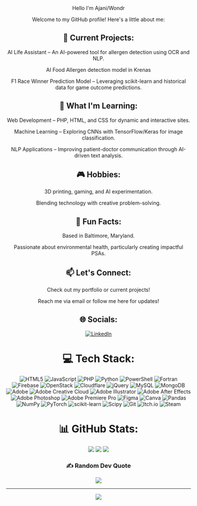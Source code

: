 <div align="center">
Hello I'm Ajani/Wondr

Welcome to my GitHub profile! Here's a little about me:

## 🔭 Current Projects:

AI Life Assistant – An AI-powered tool for allergen detection using OCR and NLP.

AI Food Allergen detection model in Krenas

F1 Race Winner Prediction Model – Leveraging scikit-learn and historical data for game outcome predictions.

## 🌱 What I'm Learning:

Web Development – PHP, HTML, and CSS for dynamic and interactive sites.

Machine Learning – Exploring CNNs with TensorFlow/Keras for image classification.

NLP Applications – Improving patient-doctor communication through AI-driven text analysis.

## 🎮 Hobbies:

3D printing, gaming, and AI experimentation.

Blending technology with creative problem-solving.

## 🌟 Fun Facts:

Based in Baltimore, Maryland.

Passionate about environmental health, particularly creating impactful PSAs.

## 📫 Let's Connect:

Check out my portfolio or current projects!

Reach me via email or follow me here for updates!

## 🌐 Socials:
[![LinkedIn](https://img.shields.io/badge/LinkedIn-%230077B5.svg?logo=linkedin&logoColor=white)](https://www.linkedin.com/in/ajani-johnson-682935262/) 

# 💻 Tech Stack:
![HTML5](https://img.shields.io/badge/html5-%23E34F26.svg?style=flat&logo=html5&logoColor=white) ![JavaScript](https://img.shields.io/badge/javascript-%23323330.svg?style=flat&logo=javascript&logoColor=%23F7DF1E) ![PHP](https://img.shields.io/badge/php-%23777BB4.svg?style=flat&logo=php&logoColor=white) ![Python](https://img.shields.io/badge/python-3670A0?style=flat&logo=python&logoColor=ffdd54) ![PowerShell](https://img.shields.io/badge/PowerShell-%235391FE.svg?style=flat&logo=powershell&logoColor=white) ![Fortran](https://img.shields.io/badge/Fortran-%23734F96.svg?style=flat&logo=fortran&logoColor=white) ![Firebase](https://img.shields.io/badge/firebase-%23039BE5.svg?style=flat&logo=firebase) ![OpenStack](https://img.shields.io/badge/Openstack-%23f01742.svg?style=flat&logo=openstack&logoColor=white) ![Cloudflare](https://img.shields.io/badge/Cloudflare-F38020?style=flat&logo=Cloudflare&logoColor=white) ![jQuery](https://img.shields.io/badge/jquery-%230769AD.svg?style=flat&logo=jquery&logoColor=white)  ![MySQL](https://img.shields.io/badge/mysql-4479A1.svg?style=flat&logo=mysql&logoColor=white) ![MongoDB](https://img.shields.io/badge/MongoDB-%234ea94b.svg?style=flat&logo=mongodb&logoColor=white) ![Adobe](https://img.shields.io/badge/adobe-%23FF0000.svg?style=flat&logo=adobe&logoColor=white) ![Adobe Creative Cloud](https://img.shields.io/badge/Adobe%20Creative%20Cloud-DA1F26.svg?style=flat&logo=Adobe%20Creative%20Cloud&logoColor=white) ![Adobe Illustrator](https://img.shields.io/badge/adobe%20illustrator-%23FF9A00.svg?style=flat&logo=adobe%20illustrator&logoColor=white) ![Adobe After Effects](https://img.shields.io/badge/Adobe%20After%20Effects-9999FF.svg?style=flat&logo=Adobe%20After%20Effects&logoColor=white) ![Adobe Photoshop](https://img.shields.io/badge/adobe%20photoshop-%2331A8FF.svg?style=flat&logo=adobe%20photoshop&logoColor=white) ![Adobe Premiere Pro](https://img.shields.io/badge/Adobe%20Premiere%20Pro-9999FF.svg?style=flat&logo=Adobe%20Premiere%20Pro&logoColor=white) ![Figma](https://img.shields.io/badge/figma-%23F24E1E.svg?style=flat&logo=figma&logoColor=white) ![Canva](https://img.shields.io/badge/Canva-%2300C4CC.svg?style=flat&logo=Canva&logoColor=white) ![Pandas](https://img.shields.io/badge/pandas-%23150458.svg?style=flat&logo=pandas&logoColor=white) ![NumPy](https://img.shields.io/badge/numpy-%23013243.svg?style=flat&logo=numpy&logoColor=white) ![PyTorch](https://img.shields.io/badge/PyTorch-%23EE4C2C.svg?style=flat&logo=PyTorch&logoColor=white) ![scikit-learn](https://img.shields.io/badge/scikit--learn-%23F7931E.svg?style=flat&logo=scikit-learn&logoColor=white) ![Scipy](https://img.shields.io/badge/SciPy-%230C55A5.svg?style=flat&logo=scipy&logoColor=%white) ![Git](https://img.shields.io/badge/git-%23F05033.svg?style=flat&logo=git&logoColor=white) ![Itch.io](https://img.shields.io/badge/Itch-%23FF0B34.svg?style=flat&logo=Itch.io&logoColor=white) ![Steam](https://img.shields.io/badge/steam-%23000000.svg?style=flat&logo=steam&logoColor=white)

# 📊 GitHub Stats:
![](https://github-readme-stats.vercel.app/api?username=Wondrfish&theme=dark&hide_border=false&include_all_commits=true&count_private=false)
![](https://github-readme-streak-stats.herokuapp.com/?user=Wondrfish&theme=dark&hide_border=false)
![](https://github-readme-stats.vercel.app/api/top-langs/?username=Wondrfish&theme=dark&hide_border=false&include_all_commits=true&count_private=false&layout=compact)

### ✍️ Random Dev Quote
![](https://quotes-github-readme.vercel.app/api?type=vetical&theme=dark)

---
[![](https://visitcount.itsvg.in/api?id=Wondrfish&icon=6&color=10)](https://visitcount.itsvg.in) 
</div>
